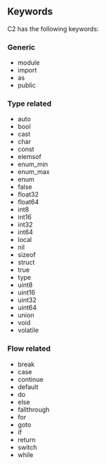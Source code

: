 
## Keywords

C2 has the following keywords:

### Generic
* module
* import
* as
* public

### Type related
* auto
* bool
* cast
* char
* const
* elemsof
* enum_min
* enum_max
* enum
* false
* float32
* float64
* int8
* int16
* int32
* int64
* local
* nil
* sizeof
* struct
* true
* type
* uint8
* uint16
* uint32
* uint64
* union
* void
* volatile

### Flow related
* break
* case
* continue
* default
* do
* else
* fallthrough
* for
* goto
* if
* return
* switch
* while


